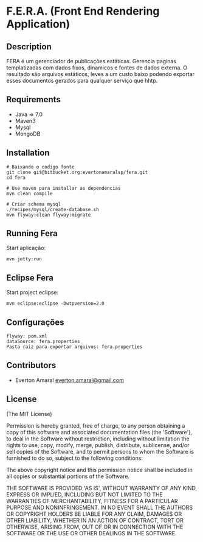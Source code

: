 F.E.R.A. (Front End Rendering Application)
===========

Description
---------------

FERA é um gerenciador de publicações estáticas. Gerencia paginas templatizadas com dados fixos, dinamicos e fontes de dados externa.
O resultado são arquivos estáticos, leves a um custo baixo podendo exportar esses documentos gerados para qualquer serviço que hhtp.


Requirements
-------------------

 * Java => 7.0
 * Maven3
 * Mysql
 * MongoDB


Installation
--------------

    # Baixando o codigo fonte
    git clone git@bitbucket.org:evertonamaralsp/fera.git
    cd fera

    # Use maven para installar as dependencias
    mvn clean compile

    # Criar schema mysql
    ./recipes/mysql/create-database.sh
    mvn flyway:clean flyway:migrate


Running Fera
------------------------------

Start aplicação:

    mvn jetty:run

Eclipse Fera
------------------------------

Start project eclipse:

    mvn eclipse:eclipse -Dwtpversion=2.0

Configurações
------------------------------

    flyway: pom.xml
    dataSource: fera.properties
    Pasta raiz para exportar arquivos: fera.properties

Contributors
------------

 * Everton Amaral <everton.amaral@gmail.com>


License
-------

  (The MIT License)

  Permission is hereby granted, free of charge, to any person obtaining
  a copy of this software and associated documentation files (the
  'Software'), to deal in the Software without restriction, including
  without limitation the rights to use, copy, modify, merge, publish,
  distribute, sublicense, and/or sell copies of the Software, and to
  permit persons to whom the Software is furnished to do so, subject to
  the following conditions:

  The above copyright notice and this permission notice shall be
  included in all copies or substantial portions of the Software.

  THE SOFTWARE IS PROVIDED 'AS IS', WITHOUT WARRANTY OF ANY KIND,
  EXPRESS OR IMPLIED, INCLUDING BUT NOT LIMITED TO THE WARRANTIES OF
  MERCHANTABILITY, FITNESS FOR A PARTICULAR PURPOSE AND NONINFRINGEMENT.
  IN NO EVENT SHALL THE AUTHORS OR COPYRIGHT HOLDERS BE LIABLE FOR ANY
  CLAIM, DAMAGES OR OTHER LIABILITY, WHETHER IN AN ACTION OF CONTRACT,
  TORT OR OTHERWISE, ARISING FROM, OUT OF OR IN CONNECTION WITH THE
  SOFTWARE OR THE USE OR OTHER DEALINGS IN THE SOFTWARE.